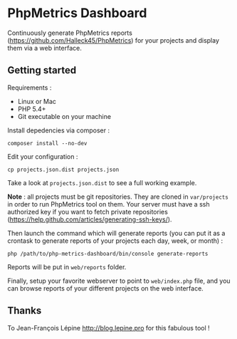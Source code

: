 PhpMetrics Dashboard
=====================

Continuously generate PhpMetrics reports (https://github.com/Halleck45/PhpMetrics) for your projects and display them via a web interface.

Getting started
-----

Requirements :

- Linux or Mac
- PHP 5.4+
- Git executable on your machine

Install depedencies via composer :

    composer install --no-dev

Edit your configuration :

    cp projects.json.dist projects.json

Take a look at `projects.json.dist` to see a full working example.

**Note** : all projects must be git repositories. They are cloned in `var/projects` in order to run PhpMetrics tool on them.
Your server must have a ssh authorized key if you want to fetch private repositories (https://help.github.com/articles/generating-ssh-keys/).


Then launch the command which will generate reports (you can put it as a crontask to generate reports of your projects each day, week, or month) :

    php /path/to/php-metrics-dashboard/bin/console generate-reports

Reports will be put in `web/reports` folder.

Finally, setup your favorite webserver to point to `web/index.php` file, and you can browse reports of your different projects on the web interface.


Thanks
-----

To Jean-François Lépine <http://blog.lepine.pro> for this fabulous tool !